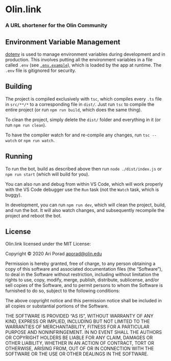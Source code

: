 # Olin.link

### A URL shortener for the Olin Community

## Environment Variable Management

[dotenv][dotenv] is used to manage environment variables during development and in production. This involves putting all the environment variables in a file called `.env` (see [`.env.example`](.env.example)), which is loaded by the app at runtime. The `.env` file is gitignored for security.

## Building

The project is compiled exclusively with `tsc`, which compiles every `.ts` file in `src/**/*` to a corresponding file in `dist/`. Just run `tsc` to compile the entire project (or run `npm run build`, which does the same thing).

To clean the project, simply delete the `dist/` folder and everything in it (or run `npm run clean`).

To have the compiler watch for and re-compile any changes, run `tsc --watch` or `npm run watch`.

## Running

To run the bot, build as described above then run `node ./dist/index.js` or `npm run start` (which will build for you).

You can also run and debug from within VS Code, which will work properly with the VS Code debugger use the `Run` task (not the `Watch` task, which is buggy).

In development, you can run `npm run dev`, which will clean the project, build, and run the bot. It will also watch changes, and subsequently recompile the project and reboot the bot.

## License

Olin.link licensed under the MIT License:

Copyright © 2020 Ari Porad <aporad@olin.edu>

Permission is hereby granted, free of charge, to any person obtaining a copy of this software and associated documentation files (the “Software”), to deal in the Software without restriction, including without limitation the rights to use, copy, modify, merge, publish, distribute, sublicense, and/or sell copies of the Software, and to permit persons to whom the Software is furnished to do so, subject to the following conditions:

The above copyright notice and this permission notice shall be included in all copies or substantial portions of the Software.

THE SOFTWARE IS PROVIDED “AS IS”, WITHOUT WARRANTY OF ANY KIND, EXPRESS OR IMPLIED, INCLUDING BUT NOT LIMITED TO THE WARRANTIES OF MERCHANTABILITY, FITNESS FOR A PARTICULAR PURPOSE AND NONINFRINGEMENT. IN NO EVENT SHALL THE AUTHORS OR COPYRIGHT HOLDERS BE LIABLE FOR ANY CLAIM, DAMAGES OR OTHER LIABILITY, WHETHER IN AN ACTION OF CONTRACT, TORT OR OTHERWISE, ARISING FROM, OUT OF OR IN CONNECTION WITH THE SOFTWARE OR THE USE OR OTHER DEALINGS IN THE SOFTWARE.

[dotenv]: https://github.com/motdotla/dotenv
